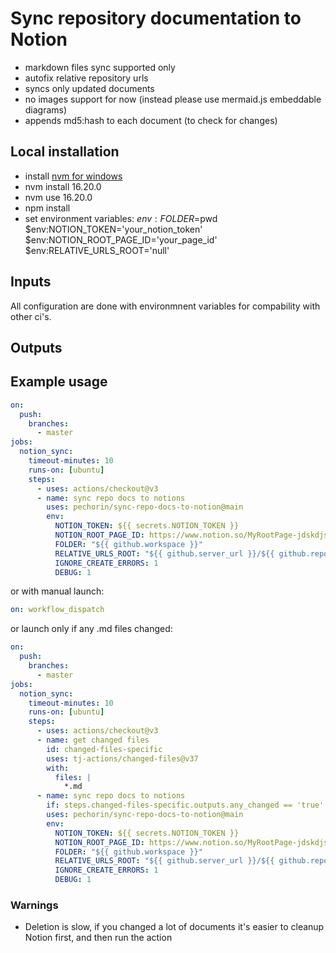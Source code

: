 # Sync repository documentation to Notion

- markdown files sync supported only
- autofix relative repository urls
- syncs only updated documents
- no images support for now (instead please use mermaid.js embeddable diagrams)
- appends md5:hash to each document (to check for changes)

## Local installation
- install [nvm for windows](https://github.com/coreybutler/nvm-windows)
- nvm install 16.20.0
- nvm use 16.20.0
- npm install
- set environment variables:
$env:FOLDER=$pwd
$env:NOTION_TOKEN='your_notion_token'
$env:NOTION_ROOT_PAGE_ID='your_page_id'
$env:RELATIVE_URLS_ROOT='null'

## Inputs

All configuration are done with environmnent variables for compability with other ci's.

## Outputs

## Example usage

```yaml
on:
  push:
    branches:
      - master
jobs:
  notion_sync:
    timeout-minutes: 10
    runs-on: [ubuntu]
    steps:
      - uses: actions/checkout@v3
      - name: sync repo docs to notions
        uses: pechorin/sync-repo-docs-to-notion@main
        env:
          NOTION_TOKEN: ${{ secrets.NOTION_TOKEN }}
          NOTION_ROOT_PAGE_ID: https://www.notion.so/MyRootPage-jdskdjs8yd83dheeee
          FOLDER: "${{ github.workspace }}"
          RELATIVE_URLS_ROOT: "${{ github.server_url }}/${{ github.repository }}"
          IGNORE_CREATE_ERRORS: 1
          DEBUG: 1
```

or with manual launch:

```yaml
on: workflow_dispatch
```

or launch only if any .md files changed:

```yaml
on:
  push:
    branches:
      - master
jobs:
  notion_sync:
    timeout-minutes: 10
    runs-on: [ubuntu]
    steps:
      - uses: actions/checkout@v3
      - name: get changed files
        id: changed-files-specific
        uses: tj-actions/changed-files@v37
        with:
          files: |
            *.md
      - name: sync repo docs to notions
        if: steps.changed-files-specific.outputs.any_changed == 'true'
        uses: pechorin/sync-repo-docs-to-notion@main
        env:
          NOTION_TOKEN: ${{ secrets.NOTION_TOKEN }}
          NOTION_ROOT_PAGE_ID: https://www.notion.so/MyRootPage-jdskdjs8yd83dheeee
          FOLDER: "${{ github.workspace }}"
          RELATIVE_URLS_ROOT: "${{ github.server_url }}/${{ github.repository }}"
          IGNORE_CREATE_ERRORS: 1
          DEBUG: 1
```

### Warnings
- Deletion is slow, if you changed a lot of documents it's easier to cleanup Notion first, and then run the action
